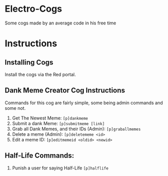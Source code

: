 # Electro-Cogs
Some cogs made by an average code in his free time


# Instructions

## Installing Cogs
Install the cogs via the Red portal.

## Dank Meme Creator Cog Instructions
Commands for this cog are fairly simple, some being admin commands and some not. 

1. Get The Newest Meme: ```[p]dankmeme```
2. Submit a dank Meme: ```[p]submitmeme [link]```
3. Grab all Dank Memes, and their IDs (Admin): ```[p]graballmemes```
4. Delete a meme (Admin): ```[p]deletememe <id>```
5. Edit a meme ID: ```[p]editmemeid <oldid> <newid>```

## Half-Life Commands:
1. Punish a user for saying Half-Life ```[p]halflife```
